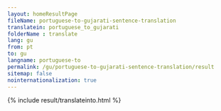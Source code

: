 ```yaml
---
layout: homeResultPage
fileName: portuguese-to-gujarati-sentence-translation
translatein: portuguese_to_gujarati
folderName : translate
lang: gu
from: pt
to: gu
langname: portuguese-to
permalink: /gu/portuguese-to-gujarati-sentence-translation/result
sitemap: false
nointernationalization: true
---
```

{% include result/translateinto.html %}

<script src="/js/result/translation.js" data-foldername="{{page.folderName}}" data-lang="{{page.lang}}"></script>

